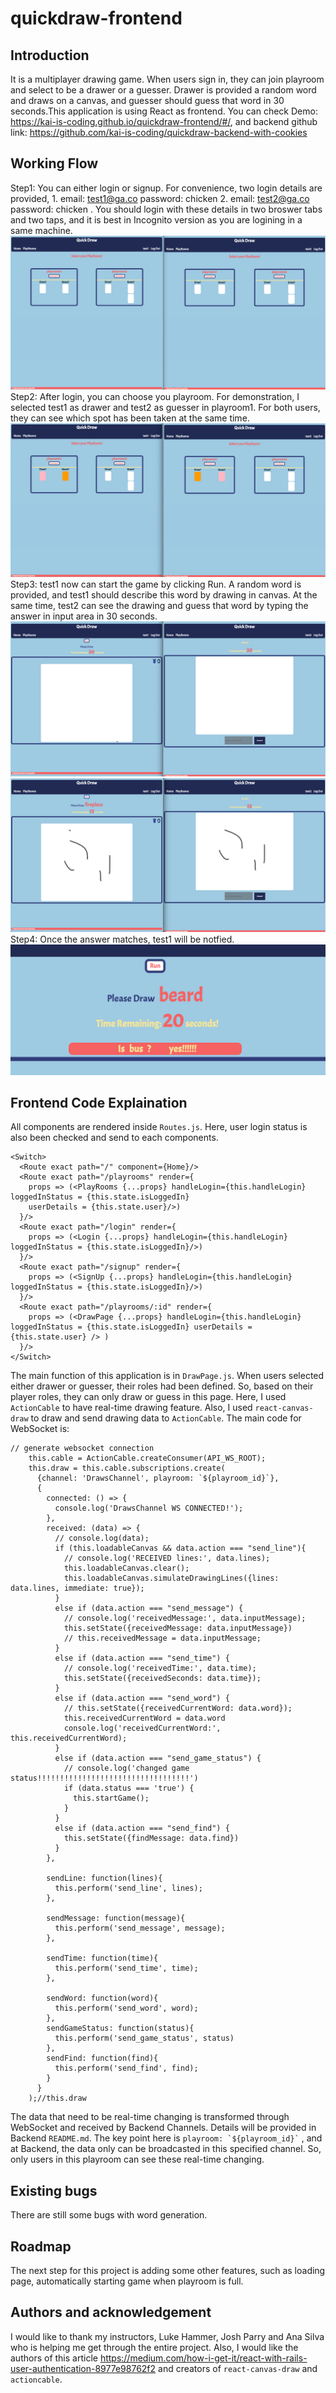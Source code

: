 # quickdraw-frontend

## Introduction
It is a multiplayer drawing game. When users sign in, they can join playroom and select to be a drawer or a guesser. Drawer is provided a random word and draws on a canvas, and guesser should guess that word in 30 seconds.This application is using React as frontend. You can check Demo: https://kai-is-coding.github.io/quickdraw-frontend/#/, and backend github link: https://github.com/kai-is-coding/quickdraw-backend-with-cookies

## Working Flow
Step1: You can either login or signup. For convenience, two login details are provided, 1. email: test1@ga.co password: chicken 2. email: test2@ga.co password: chicken . You should login with these details in two broswer tabs and two taps, and it is best in Incognito version as you are logining in a same machine.
![image1](images/1.png)
Step2: After login, you can choose you playroom. For demonstration, I selected test1 as drawer and test2 as guesser in playroom1. For both users, they can see which spot has been taken at the same time.
![image1](images/2.png)
Step3: test1 now can start the game by clicking Run. A random word is provided, and test1 should describe this word by drawing in canvas. At the same time, test2 can see the drawing and guess that word by typing the answer in input area in 30 seconds.
![image1](images/3.png)
![image1](images/4.png)
Step4: Once the answer matches, test1 will be notfied.
![image1](images/5.png)

## Frontend Code Explaination
All components are rendered inside `Routes.js`. Here, user login status is also been checked and send to each components.
```
<Switch>
  <Route exact path="/" component={Home}/>
  <Route exact path="/playrooms" render={
    props => (<PlayRooms {...props} handleLogin={this.handleLogin} loggedInStatus = {this.state.isLoggedIn}
    userDetails = {this.state.user}/>)
  }/>
  <Route exact path="/login" render={
    props => (<Login {...props} handleLogin={this.handleLogin} loggedInStatus = {this.state.isLoggedIn}/>)
  }/>
  <Route exact path="/signup" render={
    props => (<SignUp {...props} handleLogin={this.handleLogin} loggedInStatus = {this.state.isLoggedIn}/>)
  }/>
  <Route exact path="/playrooms/:id" render={
    props => (<DrawPage {...props} handleLogin={this.handleLogin} loggedInStatus = {this.state.isLoggedIn} userDetails =    {this.state.user} /> )
  }/>
</Switch>
```
The main function of this application is in `DrawPage.js`. When users selected either drawer or guesser, their roles had been defined. So, based on their player roles, they can only draw or guess in this page. Here, I used `ActionCable` to have real-time drawing feature. Also, I used `react-canvas-draw` to draw and send drawing data to `ActionCable`. The main code for WebSocket is:
```
// generate websocket connection
    this.cable = ActionCable.createConsumer(API_WS_ROOT);
    this.draw = this.cable.subscriptions.create(
      {channel: 'DrawsChannel', playroom: `${playroom_id}`},
      {
        connected: () => {
          console.log('DrawsChannel WS CONNECTED!');
        },
        received: (data) => {
          // console.log(data);
          if (this.loadableCanvas && data.action === "send_line"){
            // console.log('RECEIVED lines:', data.lines);
            this.loadableCanvas.clear();
            this.loadableCanvas.simulateDrawingLines({lines: data.lines, immediate: true});
          }
          else if (data.action === "send_message") {
            // console.log('receivedMessage:', data.inputMessage);
            this.setState({receivedMessage: data.inputMessage})
            // this.receivedMessage = data.inputMessage;
          }
          else if (data.action === "send_time") {
            // console.log('receivedTime:', data.time);
            this.setState({receivedSeconds: data.time});
          }
          else if (data.action === "send_word") {
            // this.setState({receivedCurrentWord: data.word});
            this.receivedCurrentWord = data.word
            console.log('receivedCurrentWord:', this.receivedCurrentWord);
          }
          else if (data.action === "send_game_status") {
            // console.log('changed game status!!!!!!!!!!!!!!!!!!!!!!!!!!!!!!!!!!')
            if (data.status === 'true') {
              this.startGame();
            }
          }
          else if (data.action === "send_find") {
            this.setState({findMessage: data.find})
          }
        },

        sendLine: function(lines){
          this.perform('send_line', lines);
        },

        sendMessage: function(message){
          this.perform('send_message', message);
        },

        sendTime: function(time){
          this.perform('send_time', time);
        },

        sendWord: function(word){
          this.perform('send_word', word);
        },
        sendGameStatus: function(status){
          this.perform('send_game_status', status)
        },
        sendFind: function(find){
          this.perform('send_find', find);
        }
      }
    );//this.draw

```
The data that need to be real-time changing is transformed through WebSocket and received by Backend Channels. Details will be provided in Backend `README.md`. The key point here is ``` playroom: `${playroom_id}` ``` , and at Backend, the data only can be broadcasted in this specified channel. So, only users in this playroom can see these real-time changing.

## Existing bugs
There are still some bugs with word generation.
## Roadmap
The next step for this project is adding some other features, such as loading page, automatically starting game when playroom is full.
## Authors and acknowledgement
I would like to thank my instructors, Luke Hammer, Josh Parry and Ana Silva who is helping me get through the entire project. Also, I would like the authors of this article https://medium.com/how-i-get-it/react-with-rails-user-authentication-8977e98762f2 and creators of `react-canvas-draw` and `actioncable`.



